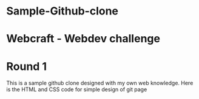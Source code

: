 # Sample-Github-clone

# Webcraft - Webdev challenge 
# Round 1
This is a sample github clone designed with my own web knowledge. Here is the HTML and CSS code for simple design of git page
